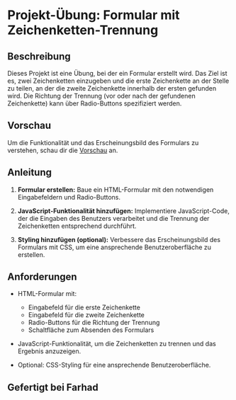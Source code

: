 # Projekt-Übung: Formular mit Zeichenketten-Trennung

## Beschreibung

Dieses Projekt ist eine Übung, bei der ein Formular erstellt wird. Das Ziel ist es, zwei Zeichenketten einzugeben und die erste Zeichenkette an der Stelle zu teilen, an der die zweite Zeichenkette innerhalb der ersten gefunden wird. Die Richtung der Trennung (vor oder nach der gefundenen Zeichenkette) kann über Radio-Buttons spezifiziert werden.

## Vorschau

Um die Funktionalität und das Erscheinungsbild des Formulars zu verstehen, schau dir die [Vorschau](#) an.

## Anleitung

1. **Formular erstellen:** Baue ein HTML-Formular mit den notwendigen Eingabefeldern und Radio-Buttons.

2. **JavaScript-Funktionalität hinzufügen:** Implementiere JavaScript-Code, der die Eingaben des Benutzers verarbeitet und die Trennung der Zeichenketten entsprechend durchführt.

3. **Styling hinzufügen (optional):** Verbessere das Erscheinungsbild des Formulars mit CSS, um eine ansprechende Benutzeroberfläche zu erstellen.

## Anforderungen

- HTML-Formular mit:
  - Eingabefeld für die erste Zeichenkette
  - Eingabefeld für die zweite Zeichenkette
  - Radio-Buttons für die Richtung der Trennung
  - Schaltfläche zum Absenden des Formulars

- JavaScript-Funktionalität, um die Zeichenketten zu trennen und das Ergebnis anzuzeigen.

- Optional: CSS-Styling für eine ansprechende Benutzeroberfläche.

## Gefertigt bei Farhad


